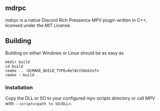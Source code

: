 ## mdrpc

mdrpc is a native Discord Rich Pressence MPV plugin written in C++, licensed under the MIT License.

## Building

Building on either Windows or Linux should be as easy as

```
mkdir build
cd build
cmake .. -DCMAKE_BUILD_TYPE=RelWithDebInfo
cmake --build .
```

### Installation

Copy the DLL or SO to your configured mpv scripts directory or call MPV with `--script=<path to SO/DLL>`.
